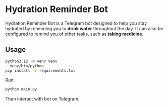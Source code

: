 # Hydration Reminder Bot

Hydration Reminder Bot is a Telegram bot designed to help you stay hydrated by reminding you to **drink water** throughout the day. It can also be configured to remind you of other tasks, such as **taking medicine**.

## Usage

```sh
python3.12 -m venv venv
. venv/bin/python
pip install -r requirements.txt
```

Run:

```sh
python main.py
```

Then interact with bot on Telegram.
